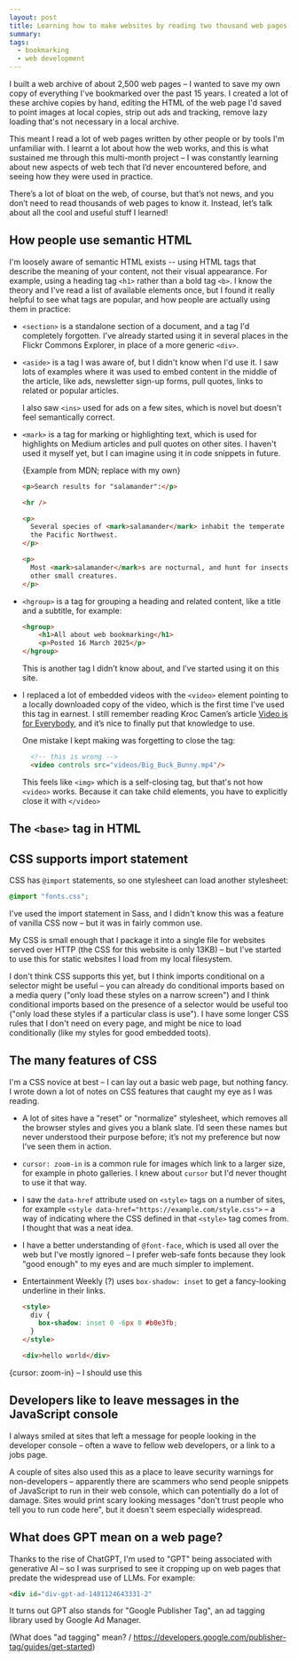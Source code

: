 ```yaml
---
layout: post
title: Learning how to make websites by reading two thousand web pages
summary:
tags:
  - bookmarking
  - web development
---
```

I built a web archive of about 2,500 web pages – I wanted to save my own copy of everything I've bookmarked over the past 15 years. I created a lot of these archive copies by hand, editing the HTML of the web page I'd saved to point images at local copies, strip out ads and tracking, remove lazy loading that's not necessary in a local archive.

This meant I read a lot of web pages written by other people or by tools I'm unfamiliar with. I learnt a lot about how the web works, and this is what sustained me through this multi-month project – I was constantly learning about new aspects of web tech that I’d never encountered before, and seeing how they were used in practice.

There’s a lot of bloat on the web, of course, but that’s not news, and you don’t need to read thousands of web pages to know it. Instead, let’s talk about all the cool and useful stuff I learned!

## How people use semantic HTML

I'm loosely aware of semantic HTML exists -- using HTML tags that describe the meaning of your content, not their visual appearance. For example, using a heading tag `<h1>` rather than a bold tag `<b>`. I know the theory and I've read a list of available elements once, but I found it really helpful to see what tags are popular, and how people are actually using them in practice:

* `<section>` is a standalone section of a document, and a tag I'd completely forgotten. I've already started using it in several places in the Flickr Commons Explorer, in place of a more generic `<div>`.
* `<aside>` is a tag I was aware of, but I didn't know when I'd use it. I saw lots of examples where it was used to embed content in the middle of the article, like ads, newsletter sign-up forms, pull quotes, links to related or popular articles.

	I also saw `<ins>` used for ads on a few sites, which is novel but doesn't feel semantically correct.

* `<mark>` is a tag for marking or highlighting text, which is used for highlights on Medium articles and pull quotes on other sites. I haven't used it myself yet, but I can imagine using it in code snippets in future.

	{Example from MDN; replace with my own}

	```html
	<p>Search results for "salamander":</p>

	<hr />

	<p>
	  Several species of <mark>salamander</mark> inhabit the temperate rainforest of
	  the Pacific Northwest.
	</p>

	<p>
	  Most <mark>salamander</mark>s are nocturnal, and hunt for insects, worms, and
	  other small creatures.
	</p>
	```

* `<hgroup>` is a tag for grouping a heading and related content, like a title and a subtitle, for example:
	```html
	<hgroup>
		<h1>All about web bookmarking</h1>
		<p>Posted 16 March 2025</p>
	</hgroup>
	```
	This is another tag I didn’t know about, and I’ve started using it on this site.

* I replaced a lot of embedded videos with the `<video>` element pointing to a locally downloaded copy of the video, which is the first time I've used this tag in earnest. I still remember reading Kroc Camen’s article [Video is for Everybody](https://camendesign.com/code/video_for_everybody), and it’s nice to finally put that knowledge to use.

  One mistake I kept making was forgetting to close the tag:

  ```html
	<!-- this is wrong -->
	<video controls src="videos/Big_Buck_Bunny.mp4"/>
	```

	This feels like `<img>` which is a self-closing tag, but that's not how `<video>` works. Because it can take child elements, you have to explicitly close it with `</video>`

## The `<base>` tag in HTML

## CSS supports import statement

CSS has `@import` statements, so one stylesheet can load another stylesheet:
```css
@import "fonts.css";
```
I've used the import statement in Sass, and I didn't know this was a feature of vanilla CSS now – but it was in fairly common use.

My CSS is small enough that I package it into a single file for websites served over HTTP (the CSS for this website is only 13KB) – but I've started to use this for static websites I load from my local filesystem.

I don't think CSS supports this yet, but I think imports conditional on a selector might be useful – you can already do conditional imports based on a media query ("only load these styles on a narrow screen") and I think conditional imports based on the presence of a selector would be useful too ("only load these styles if a particular class is use"). I have some longer CSS rules that I don't need on every page, and might be nice to load conditionally (like my styles for good embedded toots).

## The many features of CSS

I'm a CSS novice at best – I can lay out a basic web page, but nothing fancy. I wrote down a lot of notes on CSS features that caught my eye as I was reading.

* A lot of sites have a "reset" or "normalize" stylesheet, which removes all the browser styles and gives you a blank slate. I’d seen these names but never understood their purpose before; it’s not my preference but now I’ve seen them in action.


* `cursor: zoom-in` is a common rule for images which link to a larger size, for example in photo galleries. I knew about `cursor` but I'd never thought to use it that way.
* I saw the `data-href` attribute used on `<style>` tags on a number of sites, for example `<style data-href="https://example.com/style.css">` – a way of indicating where the CSS defined in that `<style>` tag comes from. I thought that was a neat idea.
* I have a better understanding of `@font-face`, which is used all over the web but I've mostly ignored – I prefer web-safe fonts because they look "good enough" to my eyes and are much simpler to implement.
* Entertainment Weekly (?) uses `box-shadow: inset` to get a fancy-looking underline in their links.
	```html
	<style>
	  div {
	    box-shadow: inset 0 -6px 0 #b0e3fb;
	  }
	</style>

	<div>hello world</div>
	```

{cursor: zoom-in} – I should use this

## Developers like to leave messages in the JavaScript console

I always smiled at sites that left a message for people looking in the developer console – often a wave to fellow web developers, or a link to a jobs page.

A couple of sites also used this as a place to leave security warnings for non-developers – apparently there are scammers who send people snippets of JavaScript to run in their web console, which can potentially do a lot of damage. Sites would print scary looking messages "don't trust people who tell you to run code here", but it doesn't seem especially widespread.

## What does GPT mean on a web page?

Thanks to the rise of ChatGPT, I'm used to "GPT" being associated with generative AI – so I was surprised to see it cropping up on web pages that predate the widespread use of LLMs. For example:

```html
<div id="div-gpt-ad-1481124643331-2"
```

It turns out GPT also stands for "Google Publisher Tag", an ad tagging library used by Google Ad Manager.

(What does "ad tagging" mean? / https://developers.google.com/publisher-tag/guides/get-started)